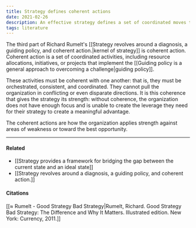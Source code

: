 ```yaml
---
title: Strategy defines coherent actions
date: 2021-02-26
description: An effective strategy defines a set of coordinated moves that can be undertaken in response to its diagnosis and guiding policy. 
tags: literature
---
```


The third part of Richard Rumelt's [[Strategy revolves around a diagnosis, a guiding policy, and coherent action.|kernel of strategy]] is coherent action. Coherent action is a set of coordinated activities, including resource allocations, initiatives, or projects that implement the [[Guiding policy is a general approach to overcoming a challenge|guiding policy]]. 

These activities must be coherent with one another: that is, they must be orchestrated, consistent, and coordinated. They cannot pull the organization in conflicting or even disparate directions. It is this coherence that gives the strategy its strength: without coherence, the organization does not have enough focus and is unable to create the leverage they need for their strategy to create a meaningful advantage. 

The coherent actions are how the organization applies strength against areas of weakness or toward the best opportunity. 

---
#### Related
- [[Strategy provides a framework for bridging the gap between the current state and an ideal state]]
- [[Strategy revolves around a diagnosis, a guiding policy, and coherent action.]]


#### Citations
[[≈ Rumelt - Good Strategy Bad Strategy|Rumelt, Richard. Good Strategy Bad Strategy: The Difference and Why It Matters. Illustrated edition. New York: Currency, 2011.]]